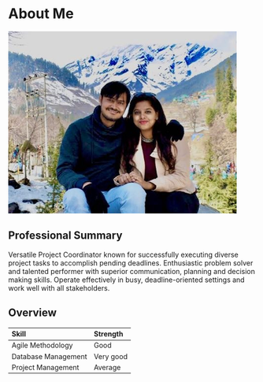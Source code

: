 # About Me
![Img of cool Sravanthi](privy-1.png)

## Professional Summary
Versatile Project Coordinator known for successfully executing diverse project tasks to accomplish pending deadlines. Enthusiastic problem solver and talented performer with superior communication, planning and decision making skills. Operate effectively in busy, deadline-oriented settings and work well with all stakeholders.

## Overview

| Skill        | Strength          |
|:-------------|:------------------|
| Agile Methodology   | Good |
| Database Management  | Very good  |
| Project Management  | Average |
